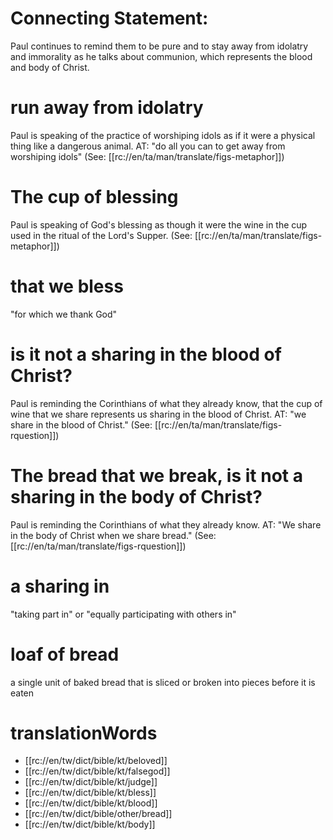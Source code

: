 # Connecting Statement:

Paul continues to remind them to be pure and to stay away from idolatry and immorality as he talks about communion, which represents the blood and body of Christ.

# run away from idolatry

Paul is speaking of the practice of worshiping idols as if it were a physical thing like a dangerous animal. AT: "do all you can to get away from worshiping idols" (See: [[rc://en/ta/man/translate/figs-metaphor]])

# The cup of blessing

Paul is speaking of God's blessing as though it were the wine in the cup used in the ritual of the Lord's Supper. (See: [[rc://en/ta/man/translate/figs-metaphor]])

# that we bless

"for which we thank God"

# is it not a sharing in the blood of Christ?

Paul is reminding the Corinthians of what they already know, that the cup of wine that we share represents us sharing in the blood of Christ. AT: "we share in the blood of Christ." (See: [[rc://en/ta/man/translate/figs-rquestion]])

# The bread that we break, is it not a sharing in the body of Christ?

Paul is reminding the Corinthians of what they already know. AT: "We share in the body of Christ when we share bread." (See: [[rc://en/ta/man/translate/figs-rquestion]])

# a sharing in

"taking part in" or "equally participating with others in"

# loaf of bread

a single unit of baked bread that is sliced or broken into pieces before it is eaten

# translationWords

* [[rc://en/tw/dict/bible/kt/beloved]]
* [[rc://en/tw/dict/bible/kt/falsegod]]
* [[rc://en/tw/dict/bible/kt/judge]]
* [[rc://en/tw/dict/bible/kt/bless]]
* [[rc://en/tw/dict/bible/kt/blood]]
* [[rc://en/tw/dict/bible/other/bread]]
* [[rc://en/tw/dict/bible/kt/body]]